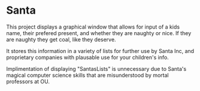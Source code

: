 # Santa

This project displays a graphical window that allows for input of a kids name, their prefered present, and whether they are
naughty or nice. If they are naughty they get coal, like they deserve.

It stores this information in a variety of lists for further use by Santa Inc, and proprietary companies with plausable use for your children's info.

Implimentation of displaying "SantasLists" is unnecessary due to Santa's magical computer science skills that are misunderstood by mortal professors at OU.
